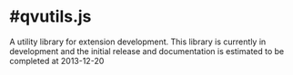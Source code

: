 #qvutils.js
=======

A utility library for extension development.
This library is currently in development and the initial release and documentation is estimated to be completed at 2013-12-20

